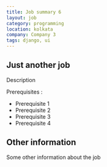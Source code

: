 ```yaml
---
title: Job summary 6
layout: job
category: programming
location: kolkata
company: Company 3
tags: django, ui
---
```

## Just another job

Description

Prerequisites :

* Prerequisite 1
* Prerequisite 2
* Prerequisite 3
* Prerequisite 4

## Other information

Some other information about the job
